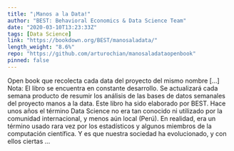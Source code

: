```yaml
---
title: "¡Manos a la Data!"
author: "BEST: Behavioral Economics & Data Science Team"
date: "2020-03-10T13:23:33Z"
tags: [Data Science]
link: "https://bookdown.org/BEST/manosaladata/"
length_weight: "8.6%"
repo: "https://github.com/arturochian/manosaladataopenbook"
pinned: false
---
```


Open book que recolecta cada data del proyecto del mismo nombre [...] Nota: El libro se encuentra en constante desarrollo. Se actualizará cada semana producto de resumir los análisis de las bases de datos semanales del proyecto manos a la data. Este libro ha sido elaborado por BEST. Hace unos años el término Data Science no era tan conocido ni utilizado por la comunidad internacional, y menos aún local (Perú). En realidad, era un término usado rara vez por los estadísticos y algunos miembros de la computación científica. Y es que nuestra sociedad ha evolucionado, y con ellos ciertas ...
